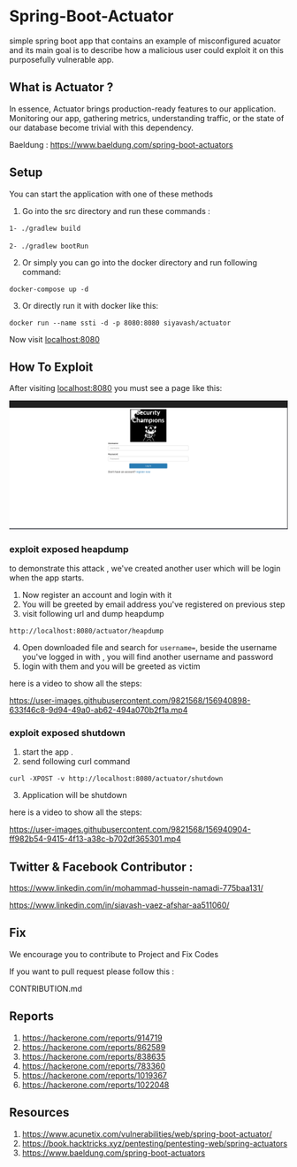 # Spring-Boot-Actuator


simple spring boot app that contains an example of misconfigured acuator and its main goal is to describe how a malicious user could exploit it on this purposefully vulnerable app.

## What is Actuator ?

In essence, Actuator brings production-ready features to our application. Monitoring our app, gathering metrics, understanding traffic, or the state of our database become trivial with this dependency.

Baeldung : https://www.baeldung.com/spring-boot-actuators


## Setup

You can start the application with one of these methods
1. Go into the src directory and run these commands :
```
1- ./gradlew build

2- ./gradlew bootRun
```

2. Or simply you can go into the docker directory and run following command:
```
docker-compose up -d
```

3. Or directly run it with docker like this:
```
docker run --name ssti -d -p 8080:8080 siyavash/actuator
```

Now visit [localhost:8080](http://localhost:8080)


## How To Exploit
After visiting [localhost:8080](http://localhost:8080) you must see a page like this:

![homepage.png](homepage.png)


### exploit exposed heapdump
to demonstrate this attack , we've created another user which will be login when the app starts.

1. Now register an account and login with it
2. You will be greeted by email address you've registered on previous step
3. visit following url and dump heapdump
```
http://localhost:8080/actuator/heapdump
```

4. Open downloaded file and search for `username=`, beside the username you've logged in with , you will find another username and password 
5. login with them and you will be greeted as victim

here is a video to show all the steps:



https://user-images.githubusercontent.com/9821568/156940898-633f46c8-9d94-49a0-ab62-494a070b2f1a.mp4


### exploit exposed shutdown

1. start the app .
2. send following curl command
```
curl -XPOST -v http://localhost:8080/actuator/shutdown
```

3. Application will be shutdown

here is a video to show all the steps:



https://user-images.githubusercontent.com/9821568/156940904-ff982b54-9415-4f13-a38c-b702df365301.mp4


## Twitter & Facebook Contributor :
   
 https://www.linkedin.com/in/mohammad-hussein-namadi-775baa131/
 
 https://www.linkedin.com/in/siavash-vaez-afshar-aa511060/
    
## Fix 

We encourage you to contribute to Project and Fix Codes

If you want to pull request please follow this :

CONTRIBUTION.md
 
## Reports
1. https://hackerone.com/reports/914719
2. https://hackerone.com/reports/862589
3. https://hackerone.com/reports/838635
4. https://hackerone.com/reports/783360
5. https://hackerone.com/reports/1019367
6. https://hackerone.com/reports/1022048

## Resources
1. https://www.acunetix.com/vulnerabilities/web/spring-boot-actuator/
2. https://book.hacktricks.xyz/pentesting/pentesting-web/spring-actuators
3. https://www.baeldung.com/spring-boot-actuators
